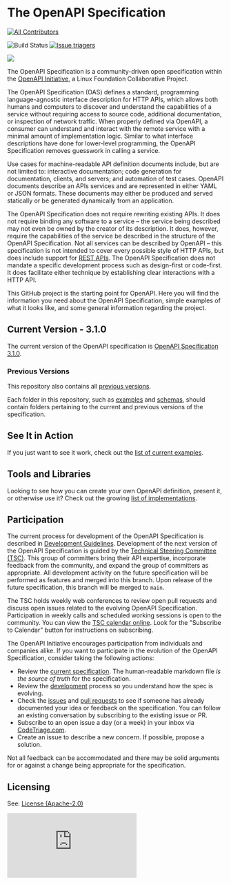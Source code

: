 # The OpenAPI Specification

<!-- ALL-CONTRIBUTORS-BADGE:START - Do not remove or modify this section -->
[![All Contributors](https://img.shields.io/badge/all_contributors-120-orange.svg?style=flat-square)](#contributors-)
<!-- ALL-CONTRIBUTORS-BADGE:END -->
![Build Status](https://github.com/OAI/OpenAPI-Specification/workflows/validate-markdown/badge.svg) [![Issue triagers](https://www.codetriage.com/oai/openapi-specification/badges/users.svg)](https://www.codetriage.com/oai/openapi-specification)

![](https://avatars3.githubusercontent.com/u/16343502?v=3&s=200)


The OpenAPI Specification is a community-driven open specification within the [OpenAPI Initiative](https://www.openapis.org/), a Linux Foundation Collaborative Project.

The OpenAPI Specification (OAS) defines a standard, programming language-agnostic interface description for HTTP APIs, which allows both humans and computers to discover and understand the capabilities of a service without requiring access to source code, additional documentation, or inspection of network traffic. When properly defined via OpenAPI, a consumer can understand and interact with the remote service with a minimal amount of implementation logic. Similar to what interface descriptions have done for lower-level programming, the OpenAPI Specification removes guesswork in calling a service.

Use cases for machine-readable API definition documents include, but are not limited to: interactive documentation; code generation for documentation, clients, and servers; and automation of test cases. OpenAPI documents describe an APIs services and are represented in either YAML or JSON formats. These documents may either be produced and served statically or be generated dynamically from an application.

The OpenAPI Specification does not require rewriting existing APIs. It does not require binding any software to a service – the service being described may not even be owned by the creator of its description. It does, however, require the capabilities of the service be described in the structure of the OpenAPI Specification. Not all services can be described by OpenAPI – this specification is not intended to cover every possible style of HTTP APIs, but does include support for [REST APIs](https://en.wikipedia.org/wiki/Representational_state_transfer). The OpenAPI Specification does not mandate a specific development process such as design-first or code-first. It does facilitate either technique by establishing clear interactions with a HTTP API.

This GitHub project is the starting point for OpenAPI. Here you will find the information you need about the OpenAPI Specification, simple examples of what it looks like, and some general information regarding the project.

## Current Version - 3.1.0

The current version of the OpenAPI specification is [OpenAPI Specification 3.1.0](versions/3.1.0.md).

### Previous Versions

This repository also contains all [previous versions](versions).

Each folder in this repository, such as [examples](examples) and [schemas](schemas), should contain folders pertaining to the current and previous versions of the specification.

## See It in Action

If you just want to see it work, check out the [list of current examples](examples).

## Tools and Libraries

Looking to see how you can create your own OpenAPI definition, present it, or otherwise use it? Check out the growing
[list of implementations](IMPLEMENTATIONS.md).

## Participation

The current process for development of the OpenAPI Specification is described in 
[Development Guidelines](DEVELOPMENT.md).
Development of the next version of the OpenAPI Specification is guided by the [Technical Steering Committee (TSC)](https://www.openapis.org/participate/how-to-contribute/governance#TDC). This group of committers bring their API expertise, incorporate feedback from the community, and expand the group of committers as appropriate. All development activity on the future specification will be performed as features and merged into this branch. Upon release of the future specification, this branch will be merged to `main`.

The TSC holds weekly web conferences to review open pull requests and discuss open issues related to the evolving OpenAPI Specification. Participation in weekly calls and scheduled working sessions is open to the community. You can view the [TSC calendar online](https://openapi.groups.io/g/tsc/calendar). Look for the "Subscribe to Calendar" button for instructions on subscribing.

The OpenAPI Initiative encourages participation from individuals and companies alike. If you want to participate in the evolution of the OpenAPI Specification, consider taking the following actions:

* Review the [current specification](versions/3.1.0.md). The human-readable markdown file _is the source of truth_ for the specification.
* Review the [development](DEVELOPMENT.md) process so you understand how the spec is evolving.
* Check the [issues](https://github.com/OAI/OpenAPI-Specification/issues) and [pull requests](https://github.com/OAI/OpenAPI-Specification/pulls) to see if someone has already documented your idea or feedback on the specification. You can follow an existing conversation by subscribing to the existing issue or PR.
* Subscribe to an open issue a day (or a week) in your inbox via [CodeTriage.com](https://www.codetriage.com/oai/openapi-specification).
* Create an issue to describe a new concern. If possible, propose a solution.

Not all feedback can be accommodated and there may be solid arguments for or against a change being appropriate for the specification.

## Licensing

See: [License (Apache-2.0)](https://github.com/OAI/OpenAPI-Specification/blob/main/LICENSE)

![Analytics](https://ga-beacon.appspot.com/UA-831873-42/readme.md?pixel)
